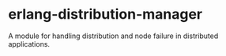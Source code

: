 erlang-distribution-manager
===========================

A module for handling distribution and node failure in distributed applications.
